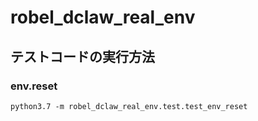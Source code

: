 # robel_dclaw_real_env


## テストコードの実行方法


### env.reset
```
python3.7 -m robel_dclaw_real_env.test.test_env_reset
```

